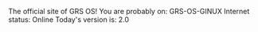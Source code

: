 The official site of GRS OS!
You are probably on: GRS-OS-GINUX
Internet status: Online
Today's version is: 2.0
